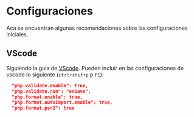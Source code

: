 # Configuraciones

Aca se encuentran algunas recomendaciones sobre las configuraciones iniciales.

## VScode

Siguiendo la guia de [VScode](../Herramientas/vscode.md). Pueden incluir en las configuraciones de vscode lo siguiente (`ctrl+shif+p` p `F1`):

```json
  "php.validate.enable": true,
  "php.validate.run": "onSave",
  "php.format.enable": true,
  "php.format.autoImport.enable": true,
  "php.format.psr2": true
```
